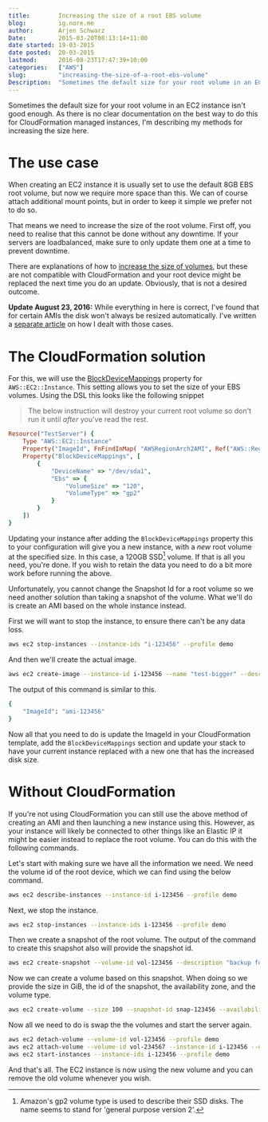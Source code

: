 ```yaml
---
title:        Increasing the size of a root EBS volume  
blog:         ig.nore.me  
author:       Arjen Schwarz  
Date:         2015-03-20T08:13:14+11:00  
date started: 19-03-2015
date posted:  20-03-2015
lastmod:      2016-08-23T17:47:39+10:00
categories:   ["AWS"]
slug:         "increasing-the-size-of-a-root-ebs-volume"
Description:  "Sometimes the default size for your root volume in an EC2 instance isn't good enough. As there is no clear documentation on the best way to do this for CloudFormation managed instances, I'm describing my methods for increasing the size here."
---
```

Sometimes the default size for your root volume in an EC2 instance isn't good enough. As there is no clear documentation on the best way to do this for CloudFormation managed instances, I'm describing my methods for increasing the size here.

# The use case

When creating an EC2 instance it is usually set to use the default 8GB EBS root volume, but now we require more space than this. We can of course attach additional mount points, but in order to keep it simple we prefer not to do so.

That means we need to increase the size of the root volume. First off, you need to realise that this cannot be done without any downtime. If your servers are loadbalanced, make sure to only update them one at a time to prevent downtime.

There are explanations of how to [increase the size of volumes](http://docs.aws.amazon.com/AWSEC2/latest/UserGuide/ebs-expand-volume.html), but these are not compatible with CloudFormation and your root device might be replaced the next time you do an update. Obviously, that is not a desired outcome.

<div class='ignoreme-update'>
<strong>Update August 23, 2016:</strong> While everything in here is correct, I've found that for certain AMIs the disk won't always be resized automatically. I've written a <a href="/2016/08/increasing-the-size-of-a-redhat-based-ebs-volume/">separate article</a> on how I dealt with those cases.
</div>

# The CloudFormation solution

For this, we will use the [BlockDeviceMappings](http://docs.aws.amazon.com/AWSCloudFormation/latest/UserGuide/aws-properties-ec2-blockdev-mapping.html) property for `AWS::EC2::Instance`. This setting allows you to set the size of your EBS volumes. Using the DSL this looks like the following snippet

> The below instruction will destroy your current root volume so don't run it until *after* you've read the rest.

```ruby
Resource("TestServer") {
    Type "AWS::EC2::Instance"
    Property("ImageId", FnFindInMap( "AWSRegionArch2AMI", Ref("AWS::Region"),"AMI"))
    Property("BlockDeviceMappings", [
        {
            "DeviceName" => "/dev/sda1",
            "Ebs" => {
                "VolumeSize" => "120",
                "VolumeType" => "gp2"
            }
        }
    ])
}
```

Updating your instance after adding the `BlockDeviceMappings` property this to your configuration will give you a new instance, with a *new* root volume at the specified size. In this case, a 120GB SSD[^ssdexplanation] volume. If that is all you need, you're done. If you wish to retain the data you need to do a bit more work before running the above.

Unfortunately, you cannot change the Snapshot Id for a root volume so we need another solution than taking a snapshot of the volume. What we'll do is create an AMI based on the whole instance instead.

First we will want to stop the instance, to ensure there can't be any data loss.

```bash
aws ec2 stop-instances --instance-ids "i-123456" --profile demo
```

And then we'll create the actual image.

```bash
aws ec2 create-image --instance-id i-123456 --name "test-bigger" --description "Bigger disk for Test server" --profile demo
```

The output of this command is similar to this.

```bash
{
    "ImageId": "ami-123456"
}
```

Now all that you need to do is update the ImageId in your CloudFormation template, add the `BlockDeviceMappings` section and update your stack to have your current instance replaced with a new one that has the increased disk size.

# Without CloudFormation

If you're not using CloudFormation you can still use the above method of creating an AMI and then launching a new instance using this. However, as your instance will likely be connected to other things like an Elastic IP it might be easier instead to replace the root volume. You can do this with the following commands.

Let's start with making sure we have all the information we need. We need the volume id of the root device, which we can find using the below command.

```bash
aws ec2 describe-instances --instance-id i-123456 --profile demo
```

Next, we stop the instance.

```bash
aws ec2 stop-instances --instance-ids i-123456 --profile demo
```

Then we create a snapshot of the root volume. The output of the command to create this snapshot also will provide the snapshot id.

```bash
aws ec2 create-snapshot --volume-id vol-123456 --description "backup for test server" --profile demo
```

Now we can create a volume based on this snapshot. When doing so we provide the size in GiB, the id of the snapshot, the availability zone, and the volume type.

```bash
aws ec2 create-volume --size 100 --snapshot-id snap-123456 --availability-zone us-east-1a --volume-type gp2 --profile demo
```

Now all we need to do is swap the the volumes and start the server again.

```bash
aws ec2 detach-volume --volume-id vol-123456 --profile demo
aws ec2 attach-volume --volume-id vol-234567 --instance-id i-123456 --device "/dev/sda1" --profile demo
aws ec2 start-instances --instance-ids i-123456 --profile demo
```

And that's all. The EC2 instance is now using the new volume and you can remove the old volume whenever you wish.

[^ssdexplanation]: Amazon's gp2 volume type is used to describe their SSD disks. The name seems to stand for 'general purpose version 2'.
